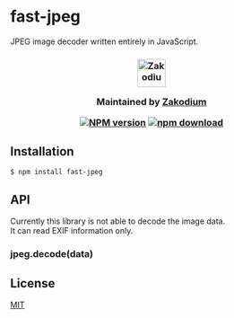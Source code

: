 # fast-jpeg



JPEG image decoder written entirely in JavaScript.

<h3 align="center">

  <a href="https://www.zakodium.com">
    <img src="https://www.zakodium.com/brand/zakodium-logo-white.svg" width="50" alt="Zakodium logo" />
  </a>

  <p>
    Maintained by <a href="https://www.zakodium.com">Zakodium</a>
  </p>

  [![NPM version][npm-image]][npm-url]
  [![npm download][download-image]][download-url]

</h3>



## Installation

```
$ npm install fast-jpeg
```

## API

Currently this library is not able to decode the image data.  
It can read EXIF information only.

### jpeg.decode(data)

## License

  [MIT](./LICENSE)

[npm-image]: https://img.shields.io/npm/v/fast-jpeg.svg?style=flat-square
[npm-url]: https://www.npmjs.com/package/fast-jpeg
[download-image]: https://img.shields.io/npm/dm/fast-jpeg.svg?style=flat-square
[download-url]: https://www.npmjs.com/package/fast-jpeg
